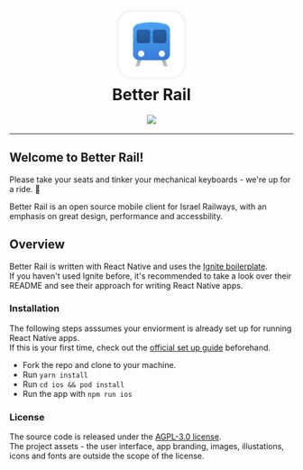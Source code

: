 <h1 align="center">
  <a href="#">
    <img src="./assets/app-icon.png" width="130">
  </a>
  <br />
  Better Rail
  <br />
</h1>

<p align="center"><img src="https://better-rail.co.il/assets/images/app-store-badge.svg" width="120"></p>
<hr />

## Welcome to Better Rail!

Please take your seats and tinker your mechanical keyboards - we're up for a ride. 🚂

Better Rail is an open source mobile client for Israel Railways, with an emphasis on great design, performance and accessbility.

## Overview

Better Rail is written with React Native and uses the [Ignite boilerplate](https://github.com/infinitered/ignite/).  
If you haven't used Ignite before, it's recommended to take a look over their README and see their approach for writing React Native apps.

### Installation

The following steps asssumes your enviorment is already set up for running React Native apps.  
If this is your first time, check out the [official set up guide](https://reactnative.dev/docs/0.63/environment-setup) beforehand.

- Fork the repo and clone to your machine.
- Run `yarn install`
- Run `cd ios && pod install`
- Run the app with `npm run ios`

### License

The source code is released under the [AGPL-3.0 license](https://github.com/act-1/native/blob/main/LICENSE).  
The project assets - the user interface, app branding, images, illustations, icons and fonts are outside the scope of the license.
